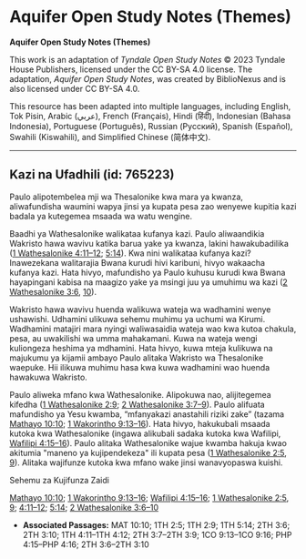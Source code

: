 # Aquifer Open Study Notes (Themes)

**Aquifer Open Study Notes (Themes)**

This work is an adaptation of *Tyndale Open Study Notes* © 2023 Tyndale House Publishers, licensed under the CC BY\-SA 4\.0 license. The adaptation, *Aquifer Open Study Notes*, was created by BiblioNexus and is also licensed under CC BY\-SA 4\.0\.

This resource has been adapted into multiple languages, including English, Tok Pisin, Arabic (عربي), French (Français), Hindi (हिंदी), Indonesian (Bahasa Indonesia), Portuguese (Português), Russian (Русский), Spanish (Español), Swahili (Kiswahili), and Simplified Chinese (简体中文).



--------------------------------

## Kazi na Ufadhili (id: 765223)

Paulo alipotembelea mji wa Thesalonike kwa mara ya kwanza, aliwafundisha waumini wapya jinsi ya kupata pesa zao wenyewe kupitia kazi badala ya kutegemea msaada wa watu wengine.

Baadhi ya Wathesalonike walikataa kufanya kazi. Paulo aliwaandikia Wakristo hawa wavivu katika barua yake ya kwanza, lakini hawakubadilika ([1 Wathesalonike 4:11–12](https://ref.ly/1Thess4:11-1Thess4:12); [5:14](https://ref.ly/1Thess5:14)). Kwa nini walikataa kufanya kazi? Inawezekana walitarajia Bwana kurudi hivi karibuni, hivyo wakaacha kufanya kazi. Hata hivyo, mafundisho ya Paulo kuhusu kurudi kwa Bwana hayapingani kabisa na maagizo yake ya msingi juu ya umuhimu wa kazi ([2 Wathesalonike 3:6](https://ref.ly/2Thess3:6), [10](https://ref.ly/2Thess3:10)).

Wakristo hawa wavivu huenda walikuwa wateja wa wadhamini wenye ushawishi. Udhamini ulikuwa sehemu muhimu ya uchumi wa Kirumi. Wadhamini matajiri mara nyingi waliwasaidia wateja wao kwa kutoa chakula, pesa, au uwakilishi wa umma mahakamani. Kuwa na wateja wengi kuliongeza heshima ya mdhamini. Hata hivyo, kuwa mteja kulikuwa na majukumu ya kijamii ambayo Paulo alitaka Wakristo wa Thesalonike waepuke. Hii ilikuwa muhimu hasa kwa kuwa wadhamini wao huenda hawakuwa Wakristo.

Paulo aliweka mfano kwa Wathesalonike. Alipokuwa nao, alijitegemea kifedha ([1 Wathesalonike 2:9](https://ref.ly/1Thess2:9); [2 Wathesalonike 3:7–9](https://ref.ly/2Thess3:7-2Thess3:9)). Paulo alifuata mafundisho ya Yesu kwamba, “mfanyakazi anastahili riziki zake” (tazama [Mathayo 10:10](https://ref.ly/Matt10:10); [1 Wakorintho 9:13–16](https://ref.ly/1Cor9:13-1Cor9:16)). Hata hivyo, hakukubali msaada kutoka kwa Wathesalonike (ingawa alikubali sadaka kutoka kwa Wafilipi, [Wafilipi 4:15–16](https://ref.ly/Phil4:15-Phil4:16)). Paulo alitaka Wathesalonike wajue kwamba hakuja kwao akitumia "maneno ya kujipendekeza" ili kupata pesa ([1 Wathesalonike 2:5](https://ref.ly/1Thess2:5), [9](https://ref.ly/1Thess2:9)). Alitaka wajifunze kutoka kwa mfano wake jinsi wanavyopaswa kuishi.

Sehemu za Kujifunza Zaidi

[Mathayo 10:10](https://ref.ly/Matt10:10); [1 Wakorintho 9:13–16](https://ref.ly/1Cor9:13-1Cor9:16); [Wafilipi 4:15–16](https://ref.ly/Phil4:15-Phil4:16); [1 Wathesalonike 2:5](https://ref.ly/1Thess2:5), [9](https://ref.ly/1Thess2:9); [4:11–12](https://ref.ly/1Thess4:11-1Thess4:12); [5:14](https://ref.ly/1Thess5:14); [2 Wathesalonike 3:6–10](https://ref.ly/2Thess3:6-2Thess3:10)

* **Associated Passages:** MAT 10:10; 1TH 2:5; 1TH 2:9; 1TH 5:14; 2TH 3:6; 2TH 3:10; 1TH 4:11–1TH 4:12; 2TH 3:7–2TH 3:9; 1CO 9:13–1CO 9:16; PHP 4:15–PHP 4:16; 2TH 3:6–2TH 3:10

